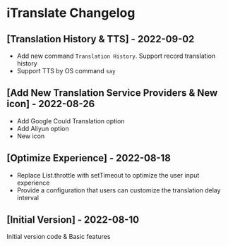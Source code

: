 # iTranslate Changelog

## [Translation History & TTS] - 2022-09-02

- Add new command `Translation History`. Support record translation history
- Support TTS by OS command `say`

## [Add New Translation Service Providers & New icon] - 2022-08-26

- Add Google Could Translation option
- Add Aliyun option
- New icon

## [Optimize Experience] - 2022-08-18

- Replace List.throttle with setTimeout to optimize the user input experience
- Provide a configuration that users can customize the translation delay interval

## [Initial Version] - 2022-08-10

Initial version code & Basic features

